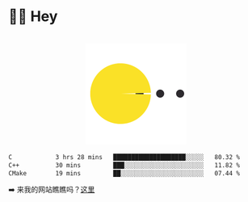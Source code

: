 
# 👋🏻 Hey
<div align="center">
	<br>
	<img src="https://raw.githubusercontent.com/Aniket965/Aniket965/master/pacman.svg?sanitize=true" width="200" height="200">
	<br>
</div>

<!--START_SECTION:waka-->
```text
C            3 hrs 28 mins   ████████████████████░░░░░   80.32 % 
C++          30 mins         ███░░░░░░░░░░░░░░░░░░░░░░   11.82 % 
CMake        19 mins         ██░░░░░░░░░░░░░░░░░░░░░░░   07.44 % 
```
<!--END_SECTION:waka-->

 ➡️  来我的网站瞧瞧吗？[这里](https://www.shaolongfei.com)
